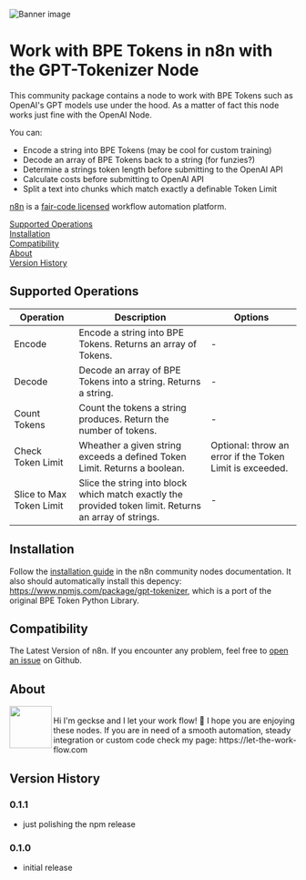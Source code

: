 ![Banner image](https://user-images.githubusercontent.com/10284570/173569848-c624317f-42b1-45a6-ab09-f0ea3c247648.png)

# Work with BPE Tokens in n8n with the GPT-Tokenizer Node

This community package contains a node to work with BPE Tokens such as OpenAI's GPT models use under the hood. As a matter of fact this node works just fine with the OpenAI Node.

You can:
* Encode a string into BPE Tokens (may be cool for custom training)
* Decode an array of BPE Tokens back to a string (for funzies?)
* Determine a strings token length before submitting to the OpenAI API
* Calculate costs before submitting to OpenAI API
* Split a text into chunks which match exactly a definable Token Limit

[n8n](https://n8n.io/) is a [fair-code licensed](https://docs.n8n.io/reference/license/) workflow automation platform.

[Supported Operations](#supported-operations)  
[Installation](#installation)  
[Compatibility](#compatibility)  
[About](#about)  
[Version History](#version-history)  

## Supported Operations

| Operation  | Description | Options |
| ------------- |  ------------- |  ------------- | 
| Encode  | Encode a string into BPE Tokens. Returns an array of Tokens. | - |
| Decode  | Decode an array of BPE Tokens into a string. Returns a string. | - |
| Count Tokens  | Count the tokens a string produces. Return the number of tokens. | - |
| Check Token Limit  | Wheather a given string exceeds a defined Token Limit. Returns a boolean. | Optional: throw an error if the Token Limit is exceeded. |
| Slice to Max Token Limit  | Slice the string into block which match exactly the provided token limit. Returns an array of strings. | - |

## Installation
Follow the [installation guide](https://docs.n8n.io/integrations/community-nodes/installation/) in the n8n community nodes documentation.
It also should automatically install this depency: https://www.npmjs.com/package/gpt-tokenizer, which is a port of the original BPE Token Python Library.

## Compatibility

The Latest Version of n8n. If you encounter any problem, feel free to [open an issue](https://github.com/geckse/n8n-nodes-gpt-tokenizer) on Github. 

## About

<img src="https://let-the-work-flow.com/content/uploads/logo-let-the-work-flow-signet-quad-150x150.png" align="left" height="74" width="74"> 
<br>
Hi I'm geckse and I let your work flow! 👋 
I hope you are enjoying these nodes. If you are in need of a smooth automation, steady integration or custom code check my page: https://let-the-work-flow.com

## Version History

### 0.1.1
- just polishing the npm release

### 0.1.0
- initial release
